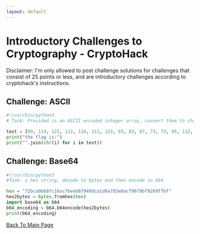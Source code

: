 ```yaml
---
layout: default
---
```

# Introductory Challenges to Cryptography - CryptoHack
Disclaimer: I'm only allowed to post challenge solutions for challenges that consist of 25 points or less, and are introductory challenges according to cryptohack's instructions.

## Challenge: ASCII
```python
#!/usr/bin/python3
# Task: Provided is an ASCII encoded integer array, convert them to characters to get the flag.

text = [99, 114, 121, 112, 116, 111, 123, 65, 83, 67, 73, 73, 95, 112, 114, 49, 110, 116, 52, 98, 108, 51, 125]
print("the flag is:")
print("".join(chr(i) for i in text))
```
## Challenge: Base64
```python
#!/usr/bin/python3
#Task: a hex string, decode to bytes and then encode in b64

hex = "72bca9b68fc16ac7beeb8f849dca1d8a783e8acf9679bf9269f7bf"
hex2bytes = bytes.fromhex(hex)
import base64 as b64
b64_encoding = b64.b64encode(hex2bytes)
print(b64_encoding)
```

[Back To Main Page](../..)
